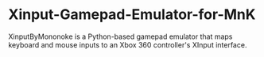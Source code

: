 # Xinput-Gamepad-Emulator-for-MnK
XinputByMononoke is a Python-based gamepad emulator that maps keyboard and mouse inputs to an Xbox 360 controller's XInput interface.

